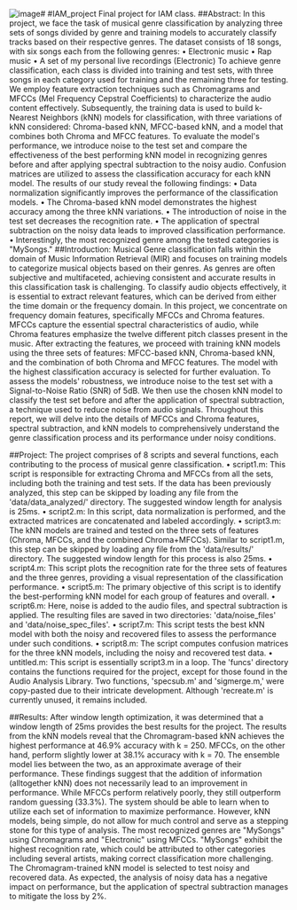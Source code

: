 ![image](https://github.com/marcocanevadev/IAM_project/assets/131400202/cd8a0824-20ea-4dd3-81e3-0f6e8c4e7357)# #IAM_project
Final project for IAM class.
##Abstract:
In this project, we face the task of musical genre classification by analyzing three sets of songs divided by genre and training models to accurately classify tracks based on their respective genres. The dataset consists of 18 songs, with six songs each from the following genres:
	• Electronic music
	• Rap music
	• A set of my personal live recordings (Electronic)
To achieve genre classification, each class is divided into training and test sets, with three songs in each category used for training and the remaining three for testing. 
We employ feature extraction techniques such as Chromagrams and MFCCs (Mel Frequency Cepstral Coefficients) to characterize the audio content effectively. Subsequently, the training data is used to build k-Nearest Neighbors (kNN) models for classification, with three variations of kNN considered: Chroma-based kNN, MFCC-based kNN, and a model that combines both Chroma and MFCC features.
To evaluate the model's performance, we introduce noise to the test set and compare the effectiveness of the best performing kNN model in recognizing genres before and after applying spectral subtraction to the noisy audio. Confusion matrices are utilized to assess the classification accuracy for each kNN model.
The results of our study reveal the following findings:
	• Data normalization significantly improves the performance of the classification models.
	• The Chroma-based kNN model demonstrates the highest accuracy among the three kNN variations.
	• The introduction of noise in the test set decreases the recognition rate.
	• The application of spectral subtraction on the noisy data leads to improved classification performance.
	• Interestingly, the most recognized genre among the tested categories is "MySongs."
##Introduction:
Musical Genre classification falls within the domain of Music Information Retrieval (MIR) and focuses on training models to categorize musical objects based on their genres. As genres are often subjective and multifaceted, achieving consistent and accurate results in this classification task is challenging. To classify audio objects effectively, it is essential to extract relevant features, which can be derived from either the time domain or the frequency domain.
In this project, we concentrate on frequency domain features, specifically MFCCs and Chroma features. MFCCs capture the essential spectral characteristics of audio, while Chroma features emphasize the twelve different pitch classes present in the music.
After extracting the features, we proceed with training kNN models using the three sets of features: MFCC-based kNN, Chroma-based kNN, and the combination of both Chroma and MFCC features. The model with the highest classification accuracy is selected for further evaluation.
To assess the models' robustness, we introduce noise to the test set with a Signal-to-Noise Ratio (SNR) of 5dB. We then use the chosen kNN model to classify the test set before and after the application of spectral subtraction, a technique used to reduce noise from audio signals.
Throughout this report, we will delve into the details of MFCCs and Chroma features, spectral subtraction, and kNN models to comprehensively understand the genre classification process and its performance under noisy conditions.

##Project:
The project comprises of 8 scripts and several functions, each contributing to the process of musical genre classification.
	• script1.m: This script is responsible for extracting Chroma and MFCCs from all the sets, including both the training and test sets. If the data has been previously analyzed, this step can be skipped by loading any file from the 'data/data_analyzed/' directory. The suggested window length for analysis is 25ms.
	• script2.m: In this script, data normalization is performed, and the extracted matrices are concatenated and labeled accordingly.
	• script3.m: The kNN models are trained and tested on the three sets of features (Chroma, MFCCs, and the combined Chroma+MFCCs). Similar to script1.m, this step can be skipped by loading any file from the 'data/results/' directory. The suggested window length for this process is also 25ms.
	• script4.m: This script plots the recognition rate for the three sets of features and the three genres, providing a visual representation of the classification performance.
	• script5.m: The primary objective of this script is to identify the best-performing kNN model for each group of features and overall.
	• script6.m: Here, noise is added to the audio files, and spectral subtraction is applied. The resulting files are saved in two directories: 'data/noise_files' and 'data/noise_spec_files'.
	• script7.m: This script tests the best kNN model with both the noisy and recovered files to assess the performance under such conditions.
	• script8.m: The script computes confusion matrices for the three kNN models, including the noisy and recovered test data.
	• untitled.m: This script is essentially script3.m in a loop.
The 'funcs' directory contains the functions required for the project, except for those found in the Audio Analysis Library. Two functions, 'specsub.m' and 'sigmerge.m,' were copy-pasted due to their intricate development. Although 'recreate.m' is currently unused, it remains included.

##Results:
After window length optimization, it was determined that a window length of 25ms provides the best results for the project.
The results from the kNN models reveal that the Chromagram-based kNN achieves the highest performance at 46.9% accuracy with k = 250. MFCCs, on the other hand, perform slightly lower at 38.1% accuracy with k = 70. The ensemble model lies between the two, as an approximate average of their performance. These findings suggest that the addition of information (alltogether kNN) does not necessarily lead to an improvement in performance. While MFCCs perform relatively poorly, they still outperform random guessing (33.3%). The system should be able to learn when to utilize each set of information to maximize performance. However, kNN models, being simple, do not allow for much control and serve as a stepping stone for this type of analysis.
The most recognized genres are "MySongs" using Chromagrams and "Electronic" using MFCCs. "MySongs" exhibit the highest recognition rate, which could be attributed to other categories including several artists, making correct classification more challenging.
The Chromagram-trained kNN model is selected to test noisy and recovered data. As expected, the analysis of noisy data has a negative impact on performance, but the application of spectral subtraction manages to mitigate the loss by 2%.

 
